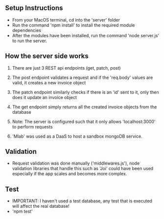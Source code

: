 ## Setup Instructions

- From your MacOS terminal, cd into the 'server' folder
- Run the command 'npm install' to install the required module dependencies
- After the modules have been installed, run the command 'node server.js' to run the server.

## How the server side works

1.  There are just 3 REST api endpoints (get, patch, post)
2.  The post endpoint validates a request and if the 'req.body' values are valid, it creates a new invoice object
3.  The patch endpoint similarly checks if there is an 'id' sent to it, only then does it update an invoice object
4.  The get endpoint simply returns all the created invoice objects from the database

5.  Note: The server is configured such that it only allows 'localhost:3000' to perform requests
6.  'Mlab' was used as a DaaS to host a sandbox mongoDB service.

## Validation

- Request validation was done manually ('middlewares.js'), node validation libraries that handle this such as 'Joi' could have been used especially if the app scales and becomes more complex.


## Test
- IMPORTANT: I haven't used a test database, any test that is executed will affect the real database!
- 'npm test'
